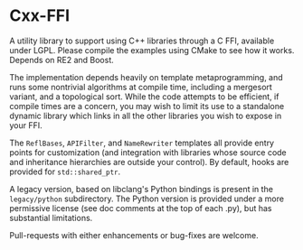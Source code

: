 # Cxx-FFI
A utility library to support using C++ libraries through a C FFI, available under LGPL.
Please compile the examples using CMake to see how it works.
Depends on RE2 and Boost.

The implementation depends heavily on template metaprogramming, and runs some nontrivial algorithms at compile time, including a mergesort variant, and a topological sort.
While the code attempts to be efficient, if compile times are a concern, you may wish to limit its use to a standalone dynamic library which links in all the other libraries you wish to expose in your FFI.

The `ReflBases`, `APIFilter`, and `NameRewriter` templates all provide entry points for customization (and integration with libraries whose source code and inheritance hierarchies are outside your control).
By default, hooks are provided for `std::shared_ptr`.

A legacy version, based on libclang's Python bindings is present in the `legacy/python` subdirectory.
The Python version is provided under a more permissive license (see doc comments at the top of each .py), but has substantial limitations.

Pull-requests with either enhancements or bug-fixes are welcome.
